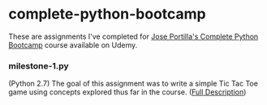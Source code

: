 # complete-python-bootcamp
These are assignments I've completed for [Jose Portilla's Complete Python Bootcamp](https://github.com/jmportilla/Complete-Python-Bootcamp) course available on Udemy.

### milestone-1.py
(Python 2.7) The goal of this assignment was to write a simple Tic Tac Toe game using concepts explored thus far in the course. ([Full Description](https://github.com/jmportilla/Complete-Python-Bootcamp/blob/master/Milestone%20Project%201-%20Assignment.ipynb))
